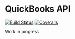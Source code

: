 # QuickBooks API

[![Build Status](https://img.shields.io/travis/wheniwork/quickbooks-api.svg)](https://travis-ci.org/wheniwork/quickbooks-api)
[![Coveralls](https://img.shields.io/coveralls/wheniwork/quickbooks-api.svg)](https://coveralls.io/github/wheniwork/quickbooks-api)

Work in progress

